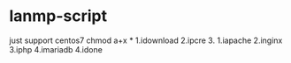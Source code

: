 # lanmp-script
just support centos7
chmod a+x *
1.idownload
2.ipcre
3.
    1.iapache
    2.inginx
    3.iphp
    4.imariadb
4.idone